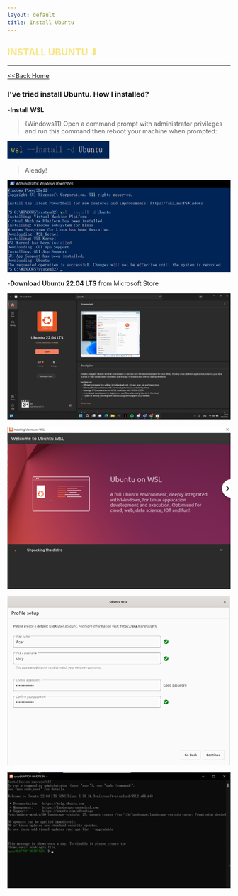 ```yaml
---
layout: default
title: Install Ubuntu
---
```


<h2 style="color:#F7E684"> <b> INSTALL UBUNTU ⬇ </b> </h2>

---

[<<Back Home]

[<<Back Home]: https://spcyr.github.io/


### I've tried install Ubuntu. How I installed?


-__Install WSL__
  >(Windows11) Open a command prompt with administrator privileges and run this command then reboot your machine when prompted:

![](git/install_WSL.png)

  >Aleady!
 
![](git/alr.png)


-__Download Ubuntu 22.04 LTS__ from Microsoft Store

![](git/ubuntu.png) 
  
![](git/welcome.png)
  
![](git/user.png)
  
![](git/spcy.png)
